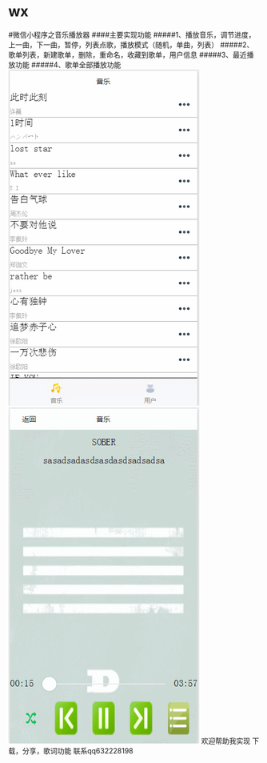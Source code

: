 # wx
#微信小程序之音乐播放器
####主要实现功能
#####1、播放音乐，调节进度，上一曲，下一曲，暂停，列表点歌，播放模式（随机，单曲，列表）
#####2、歌单列表，新建歌单，删除，重命名，收藏到歌单，用户信息
#####3、最近播放功能
#####4、歌单全部播放功能
![gif](https://github.com/pagnkelly/wx/blob/master/list.gif)
![gif](https://github.com/pagnkelly/wx/blob/master/play.gif)
        欢迎帮助我实现   下载，分享，歌词功能 联系qq632228198


